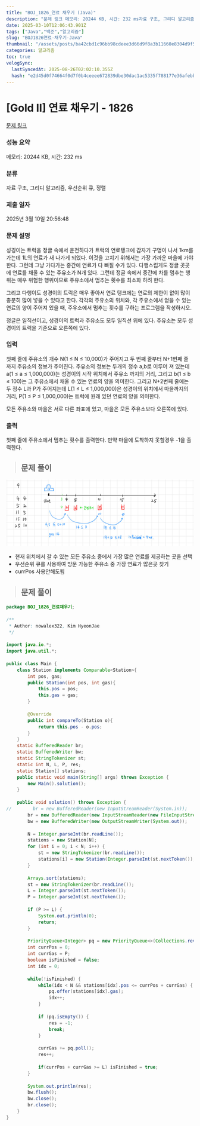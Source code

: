 ```yaml
---
title: "BOJ_1826_연료 채우기 (Java)"
description: "문제 링크 메모리: 20244 KB, 시간: 232 ms자료 구조, 그리디 알고리즘, 우선순위 큐, 정렬2025년 3월 10일 20:56:48현재 위치에서 갈 수 있는 모든 주유소 중에서 가장 많은 연료를 제공하는 곳을 선택우선순위 큐를 사용하여 방문 가능한 주유소 중"
date: 2025-03-10T12:06:43.901Z
tags: ["Java","백준","알고리즘"]
slug: "BOJ1826연료-채우기-Java"
thumbnail: "/assets/posts/ba42cbd1c96bb98cdeee3d66d9f8a3b11660e8304d9f5eeb7f0d35b39d115570.png"
categories: 알고리즘
toc: true
velogSync:
  lastSyncedAt: 2025-08-26T02:02:10.355Z
  hash: "e2d45d0f74664f0d7f0b4ceeee672839dbe30dac1ac5335f788177e36afebb17"
---
```


# [Gold II] 연료 채우기 - 1826 

[문제 링크](https://www.acmicpc.net/problem/1826) 

### 성능 요약

메모리: 20244 KB, 시간: 232 ms

### 분류

자료 구조, 그리디 알고리즘, 우선순위 큐, 정렬

### 제출 일자

2025년 3월 10일 20:56:48

### 문제 설명

<p>성경이는 트럭을 정글 속에서 운전하다가 트럭의 연료탱크에 갑자기 구멍이 나서 1km를 가는데 1L의 연료가 새 나가게 되었다. 이것을 고치기 위해서는 가장 가까운 마을에 가야 한다. 그런데 그냥 가다가는 중간에 연료가 다 빠질 수가 있다. 다행스럽게도 정글 곳곳에 연료를 채울 수 있는 주유소가 N개 있다. 그런데 정글 속에서 중간에 차를 멈추는 행위는 매우 위험한 행위이므로 주유소에서 멈추는 횟수를 최소화 하려 한다.</p>

<p>그리고 다행이도 성경이의 트럭은 매우 좋아서 연료 탱크에는 연료의 제한이 없이 많이 충분히 많이 넣을 수 있다고 한다. 각각의 주유소의 위치와, 각 주유소에서 얻을 수 있는 연료의 양이 주어져 있을 때, 주유소에서 멈추는 횟수를 구하는 프로그램을 작성하시오.</p>

<p>정글은 일직선이고, 성경이의 트럭과 주유소도 모두 일직선 위에 있다. 주유소는 모두 성경이의 트럭을 기준으로 오른쪽에 있다.</p>

### 입력 

 <p>첫째 줄에 주유소의 개수 N(1 ≤ N ≤ 10,000)가 주어지고 두 번째 줄부터 N+1번째 줄 까지 주유소의 정보가 주어진다. 주유소의 정보는 두개의 정수 a,b로 이루어 져 있는데 a(1 ≤ a ≤ 1,000,000)는 성경이의 시작 위치에서 주유소 까지의 거리, 그리고 b(1 ≤ b ≤ 100)는 그 주유소에서 채울 수 있는 연료의 양을 의미한다. 그리고 N+2번째 줄에는 두 정수 L과 P가 주어지는데 L(1 ≤ L ≤ 1,000,000)은 성경이의 위치에서 마을까지의 거리, P(1 ≤ P ≤ 1,000,000)는 트럭에 원래 있던 연료의 양을 의미한다.</p>

<p>모든 주유소와 마을은 서로 다른 좌표에 있고, 마을은 모든 주유소보다 오른쪽에 있다.</p>

### 출력 

 <p>첫째 줄에 주유소에서 멈추는 횟수를 출력한다. 만약 마을에 도착하지 못할경우 -1을 출력한다.</p>

> ## 문제 풀이

![](/assets/posts/ba42cbd1c96bb98cdeee3d66d9f8a3b11660e8304d9f5eeb7f0d35b39d115570.png)


- 현재 위치에서 갈 수 있는 모든 주유소 중에서 가장 많은 연료를 제공하는 곳을 선택
- 우선순위 큐를 사용하여 방문 가능한 주유소 중 가장 연료가 많은곳 찾기
- currPos 사용안해도됨

> ## 문제 풀이

```java
package BOJ_1826_연료채우기;

/**
 * Author: nowalex322, Kim HyeonJae
 */

import java.io.*;
import java.util.*;

public class Main {
    class Station implements Comparable<Station>{
        int pos, gas;
        public Station(int pos, int gas){
            this.pos = pos;
            this.gas = gas;
        }

        @Override
        public int compareTo(Station o){
            return this.pos - o.pos;
        }
    }
    static BufferedReader br;
    static BufferedWriter bw;
    static StringTokenizer st;
    static int N, L, P, res;
    static Station[] stations;
    public static void main(String[] args) throws Exception {
        new Main().solution();
    }

    public void solution() throws Exception {
//        br = new BufferedReader(new InputStreamReader(System.in));
        br = new BufferedReader(new InputStreamReader(new FileInputStream("src/main/java/BOJ_1826_연료채우기/input.txt")));
        bw = new BufferedWriter(new OutputStreamWriter(System.out));

        N = Integer.parseInt(br.readLine());
        stations = new Station[N];
        for (int i = 0; i < N; i++) {
            st = new StringTokenizer(br.readLine());
            stations[i] = new Station(Integer.parseInt(st.nextToken()), Integer.parseInt(st.nextToken()));
        }

        Arrays.sort(stations);
        st = new StringTokenizer(br.readLine());
        L = Integer.parseInt(st.nextToken());
        P = Integer.parseInt(st.nextToken());

        if (P >= L) {
            System.out.println(0);
            return;
        }

        PriorityQueue<Integer> pq = new PriorityQueue<>(Collections.reverseOrder());
        int currPos = 0;
        int currGas = P;
        boolean isFinished = false;
        int idx = 0;

        while(!isFinished) {
            while(idx < N && stations[idx].pos <= currPos + currGas) {
                pq.offer(stations[idx].gas);
                idx++;
            }

            if (pq.isEmpty()) {
                res = -1;
                break;
            }

            currGas += pq.poll();
            res++;

            if(currPos + currGas >= L) isFinished = true;
        }

        System.out.println(res);
        bw.flush();
        bw.close();
        br.close();
    }
}
```